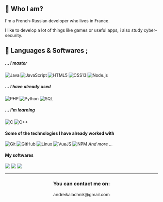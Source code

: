 ## 👋 Who I am?

I'm a French-Russian developer who lives in France.

I like to develop a lot of things like games or useful apps, i also study cyber-security.

## 💾 Languages & Softwares ; 

##### _... I master_

![Java](https://img.shields.io/badge/-Java-black?style=for-the-badge&logo=java)
![JavaScript](https://img.shields.io/badge/-JavaScript-black?style=for-the-badge&logo=javascript)
![HTML5](https://img.shields.io/badge/-HTML5-black?style=for-the-badge&logo=html5)
![CSS13](https://img.shields.io/badge/-CSS13-black?style=for-the-badge&logo=css13)
![Node.js](https://img.shields.io/badge/-Node.js-black?style=for-the-badge&logo=node.js&logoColor=339933)

##### _... I have already used_

![PHP](https://img.shields.io/badge/-PHP-black?style=for-the-badge&logo=php)
![Python](https://img.shields.io/badge/-Python-black?style=for-the-badge&logo=python)
![SQL](https://img.shields.io/badge/-SQL-black?style=for-the-badge&logo=postgresql)

##### _... I'm learning_
![C](https://img.shields.io/badge/-C-black?style=for-the-badge&logo=c)
![C++](https://img.shields.io/badge/-c++-black?style=for-the-badge&logo=c++)

#### Some of the technologies I have already worked with
![Git](https://img.shields.io/badge/-Git-black?style=for-the-badge&logo=git&logoColor=F05032)
![GitHub](https://img.shields.io/badge/-GitHub-black?style=for-the-badge&logo=github&logoColor=FFFFFF)
![Linux](https://img.shields.io/badge/-Linux-black?style=for-the-badge&logo=linux&logoColor=FCC624)
![VueJS](https://img.shields.io/badge/-VueJS-black?style=for-the-badge&logo=vue.js&logoColor=61DAFB)
![NPM](https://img.shields.io/badge/-NPM-black?style=for-the-badge&logo=npm)
_And more ..._

#### My softwares
<p>
  <img src="https://img.shields.io/badge/-Eclipse-black?style=for-the-badge&logo=Eclipse&logoColor=ffffff"/>
  <img src="https://img.shields.io/badge/-VsCode-black?style=for-the-badge&logo=Visual-Studio-Code&logoColor=0083D0"/>
  <img src="https://img.shields.io/badge/-VsCode-reed?style=for-the-badge&logo=Visual-Studio-Code&logoColor=9400D3"/>
</p>

___

<h3 align="center">You can contact me on:</h3>

<p align="center">
	andreikalachnik@gmail.com
  </a>
</p>
